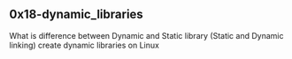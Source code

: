 ## 0x18-dynamic_libraries
What is difference between Dynamic and Static library (Static and Dynamic linking)
create dynamic libraries on Linux

